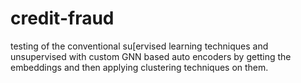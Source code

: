 # credit-fraud
testing of the conventional su[ervised learning techniques and unsupervised with custom GNN based auto encoders by getting the embeddings and then applying clustering techniques on them.
